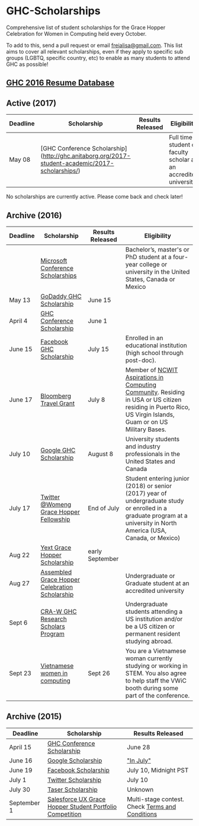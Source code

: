 # GHC-Scholarships

Comprehensive list of student scholarships for the Grace Hopper Celebration for
Women in Computing held every October.

To add to this, send a pull request or email freialisa@gmail.com. This list aims
to cover all relevant scholarships, even if they apply to specific sub groups
(LGBTQ, specific country, etc) to enable as many students to attend GHC as
possible!

## [GHC 2016 Resume Database](http://ghc.anitaborg.org/2016-attend/resume-database/)

## Active (2017)

| Deadline | Scholarship | Results Released | Eligibility |
|----------|-------------|------------------|------------|
| May 08 | [GHC Conference Scholarship] (http://ghc.anitaborg.org/2017-student-academic/2017-scholarships/) | | Full time student or faculty scholar at an accredited university. |

No scholarships are currently active. Please come back and check later!

## Archive (2016)

| Deadline | Scholarship | Results Released | Eligibility |
|----------|-------------|------------------|-------------|
| | [Microsoft Conference Scholarships](https://careers.microsoft.com/students/scholarships) | | Bachelor’s, master's or PhD student at a four-year college or university in the United States, Canada or Mexico |
| May 13 | [GoDaddy GHC Scholarship](https://app.jobvite.com/CompanyJobs/Careers.aspx?k=Job&j=oB3X2fwn) | June 15 | |
| April 4 | [GHC Conference Scholarship](http://ghc.anitaborg.org/2016-student-academic/scholarships/) | June 1 | |
| June 15 | [Facebook GHC Scholarship](https://www.facebook.com/careers/program/gracehopper2016/) | July 15 | Enrolled in an educational institution (high school through post-doc). |
| June 17 | [Bloomberg Travel Grant](https://www.aspirations.org/2016-bloomberg-travel-grant-grace-hopper-celebration-women-computing-official-rules) | July 8 | Member of [NCWIT Aspirations in Computing Community](https://www.aspirations.org/participate/college-students). Residing in USA or US citizen residing in Puerto Rico, US Virgin Islands, Guam or on US Military Bases. |
| July 10 | [Google GHC Scholarship](https://docs.google.com/forms/d/1IPr1Ju7dEt1UTzwbYn_xliDhYSmYXib4hkJ4k9KljXE/viewform) | August 8 | University students and industry professionals in the United States and Canada |
| July 17 | [Twitter @Womeng Grace Hopper Fellowship](https://twitterghcfellowship.splashthat.com/) | End of July | Student entering junior (2018) or senior (2017) year of undergraduate study or enrolled in a graduate program at a university in North America (USA, Canada, or Mexico) |
| Aug 22 | [Yext Grace Hopper Scholarship](https://boards.greenhouse.io/gracehopper/jobs/244663#.V6JMhfkrK02) | early September | |
| Aug 27 | [Assembled Grace Hopper Celebration Scholarship](http://bit.ly/assembled-ghc) | | Undergraduate or Graduate student at an accredited university |
| Sept 6 | [CRA-W GHC Research Scholars Program](http://cra.org/cra-w/scholarships-and-awards/scholarships/ghc-research-scholars/) | | Undergraduate students attending a US institution and/or be a US citizen or permanent resident studying abroad. |
| Sept 23 | [Vietnamese women in computing ](https://docs.google.com/forms/d/1gIx74Br-mxoFSEo-2pXJH7Zp4TapBmSn_xmAMJxDhW0/viewform?edit_requested=true) | Sept 26 |You are a Vietnamese woman currently studying or working in STEM. You also agree to help staff the VWiC booth during some part of the conference.  |



## Archive (2015)

| Deadline | Scholarship | Results Released |
|----------|-------------|------------------|
| April 15 | [GHC Conference Scholarship](http://anitaborg.org/awards-grants/ghc-scholarship-grants/) | June 28|
| June 16  | [Google Scholarship](https://docs.google.com/forms/d/1E2dG8AiUE4lDOl7nlfi2PFvacjDT5js_f_M_elyYDQw/viewform) | ["In July"](http://googleforstudents.blogspot.com/2015/05/applications-for-travel-grants-to-2015.html)
| June 19  | [Facebook Scholarship](https://www.facebook.com/careers/program/gracehopper2015/)| July 10, Midnight PST
| July 1   | [Twitter Scholarship](http://twitterghcfellowship.splashthat.com/)| July 10 |
| July 30  | [Taser Scholarship](http://femaleentrepreneurs.institute/events/grace-hopper-celebration-of-women-in-computing/) | Unknown |
| September 1 | [Salesforce UX Grace Hopper Student Portfolio Competition](http://gracehopper.salesforceux.com/) | Multi-stage contest. Check [Terms and Conditions](https://docs.google.com/document/d/1-eH7C2953M8U-yDxvMBFyKJMx_G_hQjnVUAnBgl183g/edit#)

